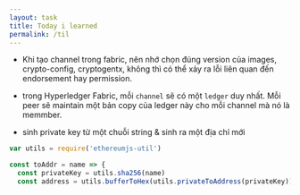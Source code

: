 ```yaml
---
layout: task
title: Today i learned
permalink: /til
---
```


- Khi tạo channel trong fabric, nên nhớ chọn đúng version của images, crypto-config, cryptogentx, không thì có thể xảy ra lỗi liên quan đến endorsement hay permission.

- trong Hyperledger Fabric, mỗi `channel` sẽ có một `ledger` duy nhất. Mỗi peer sẽ maintain một bản copy của ledger này cho mỗi channel mà nó là memmber.

- sinh private key từ một chuỗi string & sinh ra một địa chỉ mới

```js
var utils = require('ethereumjs-util')

const toAddr = name => {
  const privateKey = utils.sha256(name)
  const address = utils.bufferToHex(utils.privateToAddress(privateKey))
```
